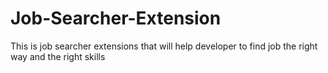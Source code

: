 # Job-Searcher-Extension
This is job searcher extensions that will help developer to find job the right way and the right skills
